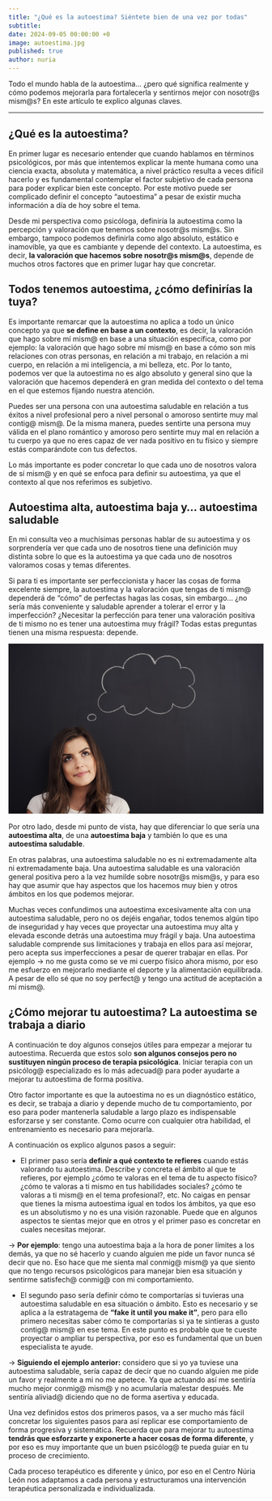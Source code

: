 ```yaml
---
title: "¿Qué es la autoestima? Siéntete bien de una vez por todas"
subtitle: 
date: 2024-09-05 00:00:00 +0
image: autoestima.jpg
published: true
author: nuria
---
```

Todo el mundo habla de la autoestima… ¿pero qué significa realmente y cómo podemos mejorarla para fortalecerla y sentirnos mejor con nosotr@s mism@s? En este artículo te explico algunas claves.

---

## ¿Qué es la autoestima? 

En primer lugar es necesario entender que cuando hablamos en términos psicológicos, por más que intentemos explicar la mente humana como una ciencia exacta, absoluta y matemática, a nivel práctico resulta a veces difícil hacerlo y es fundamental contemplar el factor subjetivo de cada persona para poder explicar bien este concepto. Por este motivo puede ser complicado definir el concepto “autoestima” a pesar de existir mucha información a día de hoy sobre el tema.

Desde mi perspectiva como psicóloga, definiría la autoestima como la percepción y valoración que tenemos sobre nosotr@s mism@s. Sin embargo, tampoco podemos definirla como algo absoluto, estático e inamovible, ya que es cambiante y depende del contexto. La autoestima, es decir, **la valoración que hacemos sobre nosotr@s mism@s**, depende de muchos otros factores que en primer lugar hay que concretar. 

## Todos tenemos autoestima, ¿cómo definirías la tuya?

Es importante remarcar que la autoestima no aplica a todo un único concepto ya que **se define en base a un contexto**, es decir, la valoración que hago sobre mí mism@ en base a una situación específica, como por ejemplo: la valoración que hago sobre mí mism@ en base a cómo son mis relaciones con otras personas, en relación a mi trabajo, en relación a mi cuerpo, en relación a mi inteligencia, a mi belleza, etc. Por lo tanto, podemos ver que la autoestima no es algo absoluto y general sino que la valoración que hacemos dependerá en gran medida del contexto o del tema en el que estemos fijando nuestra atención. 

Puedes ser una persona con una autoestima saludable en relación a tus éxitos a nivel profesional pero a nivel personal o amoroso sentirte muy mal contig@ mism@. De la misma manera, puedes sentirte una persona muy válida en el plano romántico y amoroso pero sentirte muy mal en relación a tu cuerpo ya que no eres capaz de ver nada positivo en tu físico y siempre estás comparándote con tus defectos.

Lo más importante es poder concretar lo que cada uno de nosotros valora de sí mism@ y en qué se enfoca para definir su autoestima, ya que el contexto al que nos referimos es subjetivo. 

## Autoestima alta, autoestima baja y… autoestima saludable

En mi consulta veo a muchísimas personas hablar de su autoestima y os sorprendería ver que cada uno de nosotros tiene una definición muy distinta sobre lo que es la autoestima ya que cada uno de nosotros valoramos cosas y temas diferentes. 

Si para ti es importante ser perfeccionista y hacer las cosas de forma excelente siempre, la autoestima y la valoración que tengas de ti mism@ dependerá de “cómo” de perfectas hagas las cosas, sin embargo… ¿no sería más conveniente y saludable aprender a tolerar el error y la imperfección? ¿Necesitar la perfección para tener una valoración positiva de ti mismo no es tener una autoestima muy frágil? Todas estas preguntas tienen una misma respuesta: depende. 

![Diálogointerno](autoestima1.jpg)

Por otro lado, desde mi punto de vista, hay que diferenciar lo que sería una **autoestima alta**, de una **autoestima baja** y también lo que es una **autoestima saludable**. 

En otras palabras, una autoestima saludable no es ni extremadamente alta ni extremadamente baja. Una autoestima saludable es una valoración general positiva pero a la vez humilde sobre nosotr@s mism@s, y para eso hay que asumir que hay aspectos que los hacemos muy bien y otros ámbitos en los que podemos mejorar. 

Muchas veces confundimos una autoestima excesivamente alta con una autoestima saludable, pero no os dejéis engañar, todos tenemos algún tipo de inseguridad y hay veces que proyectar una autoestima muy alta y elevada esconde detrás una autoestima muy frágil y baja. Una autoestima saludable comprende sus limitaciones y trabaja en ellos para así mejorar, pero acepta sus imperfecciones a pesar de querer trabajar en ellas. Por ejemplo → no me gusta como se ve mi cuerpo físico ahora mismo, por eso me esfuerzo en mejorarlo mediante el deporte y la alimentación equilibrada. A pesar de ello sé que no soy perfect@ y tengo una actitud de aceptación a mí mism@.

## ¿Cómo mejorar tu autoestima? La autoestima se trabaja a diario

A continuación te doy algunos consejos útiles para empezar a mejorar tu autoestima. Recuerda que estos solo **son algunos consejos pero no sustituyen ningún proceso de terapia psicológica**. Iniciar terapia con un psicólog@ especializado es lo más adecuad@ para poder ayudarte a mejorar tu autoestima de forma positiva. 

Otro factor importante es que la autoestima no es un diagnóstico estático, es decir, se trabaja a diario y depende mucho de tu comportamiento, por eso para poder mantenerla saludable a largo plazo es indispensable esforzarse y ser constante. Como ocurre con cualquier otra habilidad, el entrenamiento es necesario para mejorarla.

A continuación os explico algunos pasos a seguir:

- El primer paso sería **definir a qué contexto te refieres** cuando estás valorando tu autoestima. Describe y concreta el ámbito al que te refieres, por ejemplo ¿cómo te valoras en el tema de tu aspecto físico? ¿cómo te valoras a ti mismo en tus habilidades sociales? ¿cómo te valoras a ti mism@ en el tema profesional?, etc. No caigas en pensar que tienes la misma autoestima igual en todos los ámbitos, ya que eso es un absolutismo y no es una visión razonable. Puede que en algunos aspectos te sientas mejor que en otros y el primer paso es concretar en cuales necesitas mejorar.

→ **Por ejemplo**: tengo una autoestima baja a la hora de poner límites a los demás, ya que no sé hacerlo y cuando alguien me pide un favor nunca sé decir que no. Eso hace que me sienta mal conmig@ mism@ ya que siento que no tengo recursos psicológicos para manejar bien esa situación y sentirme satisfech@ conmig@ con mi comportamiento.

- El segundo paso sería definir cómo te comportarías si tuvieras una autoestima saludable en esa situación o ámbito. Esto es necesario y se aplica a la estratagema de **“fake it until you make it”**, pero para ello primero necesitas saber cómo te comportarías si ya te sintieras a gusto contig@ mism@ en ese tema. En este punto es probable que te cueste proyectar o ampliar tu perspectiva, por eso es fundamental que un buen especialista te ayude. 

→ **Siguiendo el ejemplo anterior:** considero que si yo ya tuviese una autoestima saludable, sería capaz de decir que no cuando alguien me pide un favor y realmente a mi no me apetece. Ya que actuando así me sentiría mucho mejor conmig@ mism@ y no acumularía malestar después. Me sentiría aliviad@ diciendo que no de forma asertiva y educada.

Una vez definidos estos dos primeros pasos, va a ser mucho más fácil concretar los siguientes pasos para así replicar ese comportamiento de forma progresiva y sistemática.  Recuerda que para mejorar tu autoestima **tendrás que esforzarte y exponerte a hacer cosas de forma diferente**, y por eso es muy importante que un buen psicólog@ te pueda guiar en tu proceso de crecimiento. 

Cada proceso terapéutico es diferente y único, por eso en el Centro Núria León nos adaptamos a cada persona y estructuramos una intervención terapéutica personalizada e individualizada.




